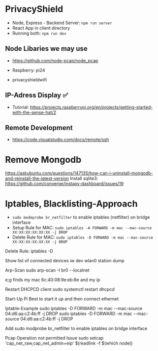 # PrivacyShield
- Node, Express - Backend Server: `npm run server`
- React App in client directory
- Running both: `npm run dev`


## Node Libaries we may use
- https://github.com/node-pcap/node_pcap
 

- Raspberry: pi24
- privacyshieldwifi 


## IP-Adress Display ✅
- Tutorial: https://projects.raspberrypi.org/en/projects/getting-started-with-the-sense-hat/2 

## Remote Development
- https://code.visualstudio.com/docs/remote/ssh


# Remove Mongodb
https://askubuntu.com/questions/147135/how-can-i-uninstall-mongodb-and-reinstall-the-latest-version
Install sqlite3: https://github.com/converge/instapy-dashboard/issues/19


# Iptables, Blacklisting-Approach
- `sudo modeprobe br_netfilter` to enable iptables (netfilter) on bridge interface
-  Setup Rule for MAC: `sudo iptables -A FORWARD -m mac --mac-source XX:XX:XX:XX:XX:XX -j DROP`
- Delete Rule for MAC: `sudo iptables -D FORWARD -m mac --mac-source XX:XX:XX:XX:XX:XX -j DROP`



Delete Rule:
iptables -D 



Show list of connected devices
iw dev wlan0 station dump

Arp-Scan
sudo arp-scan -I br0 --localnet

e;g finds my mac 6c:40:08:9e:eb:8e and my ip

Restart DHCPCD client
sudo systemctl restart dhcpcd

Start-Up Pi
Best to start it up and then connect ethernet


Iptable-Example
sudo iptables -D FORWARD -m mac --mac-source 04:d6:aa:c2:4b:ff -j DROP
sudo iptables -D FORWARD -m mac --mac-source 04:d6:aa:c2:4b:ff -j DROP

Add sudo modprobe br_netfilter to enable iptables on bridge interface


Pcap Operation not permitted Issue
sudo setcap 'cap_net_raw,cap_net_admin+eip' $(readlink -f $(which node))


